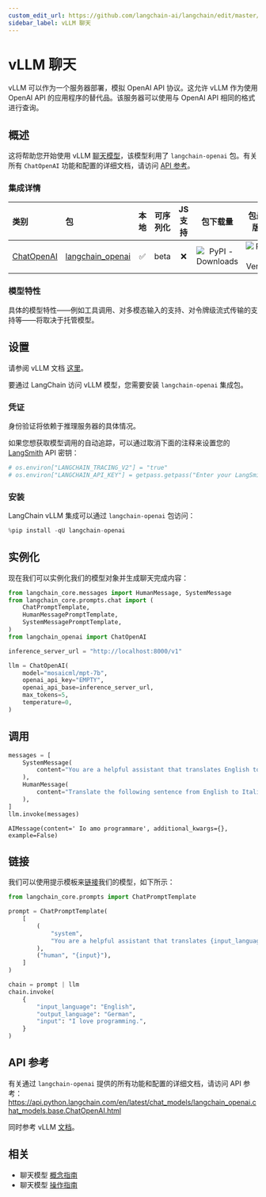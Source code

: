```yaml
---
custom_edit_url: https://github.com/langchain-ai/langchain/edit/master/docs/docs/integrations/chat/vllm.ipynb
sidebar_label: vLLM 聊天
---
```


# vLLM 聊天

vLLM 可以作为一个服务器部署，模拟 OpenAI API 协议。这允许 vLLM 作为使用 OpenAI API 的应用程序的替代品。该服务器可以使用与 OpenAI API 相同的格式进行查询。

## 概述
这将帮助您开始使用 vLLM [聊天模型](/docs/concepts/#chat-models)，该模型利用了 `langchain-openai` 包。有关所有 `ChatOpenAI` 功能和配置的详细文档，请访问 [API 参考](https://api.python.langchain.com/en/latest/chat_models/langchain_openai.chat_models.base.ChatOpenAI.html)。

### 集成详情

| 类别 | 包 | 本地 | 可序列化 | JS 支持 | 包下载量 | 包最新版本 |
| :--- | :--- | :---: | :---: |  :---: | :---: | :---: |
| [ChatOpenAI](https://api.python.langchain.com/en/latest/chat_models/langchain_openai.chat_models.base.ChatOpenAI.html) | [langchain_openai](https://api.python.langchain.com/en/latest/langchain_openai.html) | ✅ | beta | ❌ | ![PyPI - Downloads](https://img.shields.io/pypi/dm/langchain_openai?style=flat-square&label=%20) | ![PyPI - Version](https://img.shields.io/pypi/v/langchain_openai?style=flat-square&label=%20) |

### 模型特性
具体的模型特性——例如工具调用、对多模态输入的支持、对令牌级流式传输的支持等——将取决于托管模型。

## 设置

请参阅 vLLM 文档 [这里](https://docs.vllm.ai/en/latest/)。

要通过 LangChain 访问 vLLM 模型，您需要安装 `langchain-openai` 集成包。

### 凭证

身份验证将依赖于推理服务器的具体情况。

如果您想获取模型调用的自动追踪，可以通过取消下面的注释来设置您的 [LangSmith](https://docs.smith.langchain.com/) API 密钥：


```python
# os.environ["LANGCHAIN_TRACING_V2"] = "true"
# os.environ["LANGCHAIN_API_KEY"] = getpass.getpass("Enter your LangSmith API key: ")
```

### 安装

LangChain vLLM 集成可以通过 `langchain-openai` 包访问：


```python
%pip install -qU langchain-openai
```

## 实例化

现在我们可以实例化我们的模型对象并生成聊天完成内容：


```python
from langchain_core.messages import HumanMessage, SystemMessage
from langchain_core.prompts.chat import (
    ChatPromptTemplate,
    HumanMessagePromptTemplate,
    SystemMessagePromptTemplate,
)
from langchain_openai import ChatOpenAI
```


```python
inference_server_url = "http://localhost:8000/v1"

llm = ChatOpenAI(
    model="mosaicml/mpt-7b",
    openai_api_key="EMPTY",
    openai_api_base=inference_server_url,
    max_tokens=5,
    temperature=0,
)
```

## 调用


```python
messages = [
    SystemMessage(
        content="You are a helpful assistant that translates English to Italian."
    ),
    HumanMessage(
        content="Translate the following sentence from English to Italian: I love programming."
    ),
]
llm.invoke(messages)
```



```output
AIMessage(content=' Io amo programmare', additional_kwargs={}, example=False)
```

## 链接

我们可以使用提示模板来[链接](/docs/how_to/sequence/)我们的模型，如下所示：

```python
from langchain_core.prompts import ChatPromptTemplate

prompt = ChatPromptTemplate(
    [
        (
            "system",
            "You are a helpful assistant that translates {input_language} to {output_language}.",
        ),
        ("human", "{input}"),
    ]
)

chain = prompt | llm
chain.invoke(
    {
        "input_language": "English",
        "output_language": "German",
        "input": "I love programming.",
    }
)
```

## API 参考

有关通过 `langchain-openai` 提供的所有功能和配置的详细文档，请访问 API 参考： https://api.python.langchain.com/en/latest/chat_models/langchain_openai.chat_models.base.ChatOpenAI.html

同时参考 vLLM [文档](https://docs.vllm.ai/en/latest/)。

## 相关

- 聊天模型 [概念指南](/docs/concepts/#chat-models)
- 聊天模型 [操作指南](/docs/how_to/#chat-models)